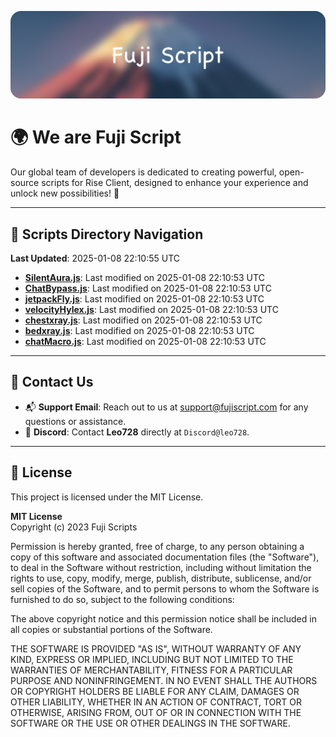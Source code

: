 ![Banner](.github/b.webp)

# 🌍 **We are Fuji Script**

Our global team of developers is dedicated to creating powerful, open-source scripts for Rise Client, designed to enhance your experience and unlock new possibilities! 🌟

---
<!-- SCRIPTS_NAVIGATION_START -->
## 📂 **Scripts Directory Navigation**

**Last Updated**: 2025-01-08 22:10:55 UTC

- **[SilentAura.js](scripts/SilentAura.js)**: Last modified on 2025-01-08 22:10:53 UTC
- **[ChatBypass.js](scripts/ChatBypass.js)**: Last modified on 2025-01-08 22:10:53 UTC
- **[jetpackFly.js](scripts/jetpackFly.js)**: Last modified on 2025-01-08 22:10:53 UTC
- **[velocityHylex.js](scripts/velocityHylex.js)**: Last modified on 2025-01-08 22:10:53 UTC
- **[chestxray.js](scripts/chestxray.js)**: Last modified on 2025-01-08 22:10:53 UTC
- **[bedxray.js](scripts/bedxray.js)**: Last modified on 2025-01-08 22:10:53 UTC
- **[chatMacro.js](scripts/chatMacro.js)**: Last modified on 2025-01-08 22:10:53 UTC

<!-- SCRIPTS_NAVIGATION_END -->

---

## 💬 **Contact Us**  
- 📬 **Support Email**: Reach out to us at [support@fujiscript.com](mailto:support@fujiscript.com) for any questions or assistance.  
- 💬 **Discord**: Contact **Leo728** directly at `Discord@leo728`.

---

## 📜 **License**

This project is licensed under the MIT License.  

**MIT License**  
Copyright (c) 2023 Fuji Scripts  

Permission is hereby granted, free of charge, to any person obtaining a copy of this software and associated documentation files (the "Software"), to deal in the Software without restriction, including without limitation the rights to use, copy, modify, merge, publish, distribute, sublicense, and/or sell copies of the Software, and to permit persons to whom the Software is furnished to do so, subject to the following conditions:  

The above copyright notice and this permission notice shall be included in all copies or substantial portions of the Software.  

THE SOFTWARE IS PROVIDED "AS IS", WITHOUT WARRANTY OF ANY KIND, EXPRESS OR IMPLIED, INCLUDING BUT NOT LIMITED TO THE WARRANTIES OF MERCHANTABILITY, FITNESS FOR A PARTICULAR PURPOSE AND NONINFRINGEMENT. IN NO EVENT SHALL THE AUTHORS OR COPYRIGHT HOLDERS BE LIABLE FOR ANY CLAIM, DAMAGES OR OTHER LIABILITY, WHETHER IN AN ACTION OF CONTRACT, TORT OR OTHERWISE, ARISING FROM, OUT OF OR IN CONNECTION WITH THE SOFTWARE OR THE USE OR OTHER DEALINGS IN THE SOFTWARE.  
